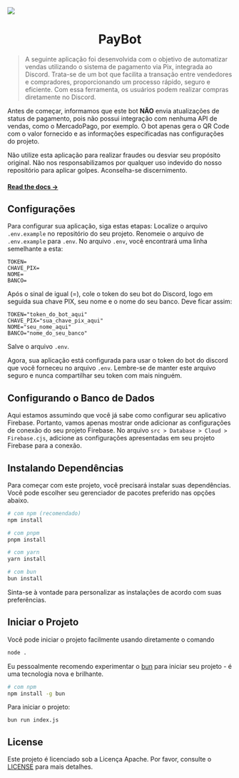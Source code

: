 ![](https://i.imgur.com/5IiGqEh.png)

<h1 align="center"> 
	PayBot
</h1>

> A seguinte aplicação foi desenvolvida com o objetivo de automatizar vendas utilizando o sistema de pagamento via Pix, integrada ao Discord. Trata-se de um bot que facilita a transação entre vendedores e compradores, proporcionando um processo rápido, seguro e eficiente. Com essa ferramenta, os usuários podem realizar compras diretamente no Discord.

Antes de começar, informamos que este bot **NÃO** envia atualizações de status de pagamento, pois não possui integração com nenhuma API de vendas, como o MercadoPago, por exemplo. O bot apenas gera o QR Code com o valor fornecido e as informações especificadas nas configurações do projeto.

Não utilize esta aplicação para realizar fraudes ou desviar seu propósito original. Não nos responsabilizamos por qualquer uso indevido do nosso repositório para aplicar golpes. Aconselha-se discernimento.

#### [Read the docs →](https://discord.js.org/#/)

## Configurações
Para configurar sua aplicação, siga estas etapas: Localize o arquivo `.env.example` no repositório do seu projeto. Renomeie o arquivo de `.env.example` para `.env`. No arquivo `.env`, você encontrará uma linha semelhante a esta:

```plaintext
TOKEN=
CHAVE_PIX=
NOME=
BANCO=
```
Após o sinal de igual (=), cole o token do seu bot do Discord, logo em seguida sua chave PIX, seu nome e o nome do seu banco. Deve ficar assim:
```plaintext
TOKEN="token_do_bot_aqui"
CHAVE_PIX="sua_chave_pix_aqui"
NOME="seu_nome_aqui"
BANCO="nome_do_seu_banco"
```
Salve o arquivo `.env`.

Agora, sua aplicação está configurada para usar o token do bot do discord que você forneceu no arquivo `.env`. Lembre-se de manter este arquivo seguro e nunca compartilhar seu token com mais ninguém.

## Configurando o Banco de Dados

Aqui estamos assumindo que você já sabe como configurar seu aplicativo Firebase. Portanto, vamos apenas mostrar onde adicionar as configurações de conexão do seu projeto Firebase. No arquivo `src > Database > Cloud > Firebase.cjs`, adicione as configurações apresentadas em seu projeto Firebase para a conexão.

## Instalando Dependências

Para começar com este projeto, você precisará instalar suas dependências. Você pode escolher seu gerenciador de pacotes preferido nas opções abaixo.

```bash
# com npm (recomendado)
npm install

# com pnpm
pnpm install

# com yarn
yarn install

# com bun
bun install
```
Sinta-se à vontade para personalizar as instalações de acordo com suas preferências.

## Iniciar o Projeto

Você pode iniciar o projeto facilmente usando diretamente o comando
```bash
node .
```
Eu pessoalmente recomendo experimentar o [bun](https://github.com/oven-sh/bun) para iniciar seu projeto - é uma tecnologia nova e brilhante.
```bash
# com npm
npm install -g bun
```
Para iniciar o projeto:
```plaintext
bun run index.js
```

## License

Este projeto é licenciado sob a Licença Apache. Por favor, consulte o [LICENSE](LICENSE) para mais detalhes.

